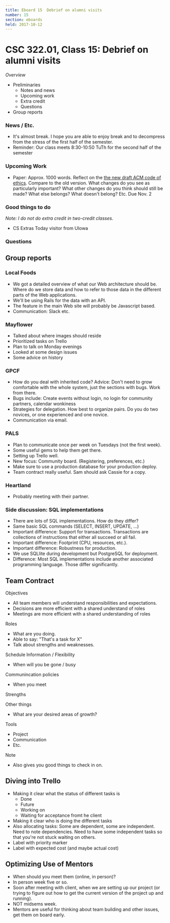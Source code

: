 ```yaml
---
title: Eboard 15  Debrief on alumni visits
number: 15
section: eboards
held: 2017-10-12
---
```

CSC 322.01, Class 15:  Debrief on alumni visits
===============================================

_Overview_

* Preliminaries
    * Notes and news
    * Upcoming work
    * Extra credit
    * Questions
* Group reports

### News / Etc.

* It's almost break.  I hope you are able to enjoy break and to
  decompress from the stress of the first half of the semester.
* Reminder: Our class meets 8:30-10:50 TuTh for the second half of
  the semester

### Upcoming Work

* Paper: Approx. 1000 words.  Reflect on the
  [the new draft ACM code of
  ethics](https://ethics.acm.org/2018-code-draft-2/).  Compare to the
  old version.  What changes do you see as particularly important?
  What other changes do you think should still be made?  What else
  belongs?  What doesn't belong?  Etc.  Due Nov. 2

### Good things to do

_Note: I do not do extra credit in two-credit classes._

* CS Extras Today visitor from UIowa

### Questions

Group reports
-------------

### Local Foods

* We got a detailed overview of what our Web architecture should be.
  Where do we store data and how to refer to those data in the 
  different parts of the Web applications.
* We'll be using Rails for the data with an API.
* The feature in the main Web site will probably be Javascript based.
* Communication: Slack etc.

### Mayflower

* Talked about where images should reside
* Prioritized tasks on Trello
* Plan to talk on Monday evenings
* Looked at some design issues
* Some advice on history

### GPCF

* How do you deal with inherited code?  Advice: Don't need to
  grow comfortable with the whole system, just the sections with
  bugs.  Work from there.
* Bugs include: Create events without login, no login for community
  partners, calendar wonkiness
* Strategies for delegation.  How best to organize pairs.  Do you do
  two novices, or one experienced and one novice.  
* Communication via email.

### PALS

* Plan to communicate once per week on Tuesdays (not the first week).
* Some useful gems to help them get there.
* Setting up Trello well.
* New focus: Community board.  (Registering, preferences, etc.)
* Make sure to use a production database for your production deploy.
* Team contract really useful.  Sam should ask Cassie for a copy.

### Heartland

* Probably meeting with their partner.

### Side discussion: SQL implementations

* There are lots of SQL implementations.  How do they differ?
* Same basic SQL commands (SELECT, INSERT, UPDATE, ...)
* Important difference: Support for transactions.  Transactions are
  collections of instructions that either all succeed or all fail.
* Important difference: Footprint (CPU, resources, etc.).
* Important difference: Robustness for production.
* We use SQLlite during development but PostgreSQL for deployment.
* Difference: Most SQL implementations include another associated programming
  language.  Those differ significantly.

Team Contract
-------------

Objectives

* All team members will understand responsibilities and expectations.
* Decisions are more efficient with a shared understand of roles
* Meetings are more efficient with a shared understanding of roles

Roles

* What are you doing.
* Able to say: "That's a task for X"
* Talk about strengths and weaknesses.

Schedule Information / Flexibility

* When will you be gone / busy

Communincation policies

* When you meet

Strengths

Other things

* What are your desired areas of growth?

Tools

* Project
* Communication
* Etc.

Note

* Also gives you good things to check in on.

Diving into Trello
------------------

* Making it clear what the status of different tasks is
    * Done
    * Future
    * Working on
    * Waiting for acceptance fromt he client
* Making it clear who is doing the different tasks
* Also allocating tasks: Some are dependent, some are independent.
  Need to note dependencies.  Need to have some independent tasks so
  that you're not stuck waiting on others.
* Label with priority marker
* Label with expected cost (and maybe actual cost)

Optimizing Use of Mentors
-------------------------

* When should you meet them (online, in person)?
* In person week five or so.
* Soon after meeting with client, when we are setting up our project
  (or trying to figure out how to get the current version of the project
  up and running).
* NOT midsems week.
* Mentors are useful for thinking about team building and other issues,
  get them on board early.

